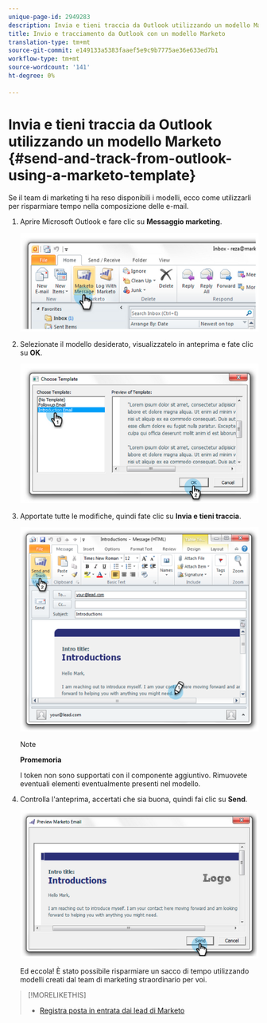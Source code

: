 ```yaml
---
unique-page-id: 2949283
description: Invia e tieni traccia da Outlook utilizzando un modello Marketo - Documenti Marketo - Documentazione prodotto
title: Invio e tracciamento da Outlook con un modello Marketo
translation-type: tm+mt
source-git-commit: e149133a5383faaef5e9c9b7775ae36e633ed7b1
workflow-type: tm+mt
source-wordcount: '141'
ht-degree: 0%

---
```



# Invia e tieni traccia da Outlook utilizzando un modello Marketo {#send-and-track-from-outlook-using-a-marketo-template}

Se il team di marketing ti ha reso disponibili i modelli, ecco come utilizzarli per risparmiare tempo nella composizione delle e-mail.

1. Aprire Microsoft Outlook e fare clic su **Messaggio marketing**.

   ![](assets/image2014-9-23-17-3a8-3a33.png)

1. Selezionate il modello desiderato, visualizzatelo in anteprima e fate clic su **OK**.

   ![](assets/image2014-9-23-17-3a8-3a45.png)

1. Apportate tutte le modifiche, quindi fate clic su **Invia e tieni traccia**.

   ![](assets/image2014-9-23-17-3a8-3a58.png)

   >[!NOTE]
   >
   >**Promemoria**
   >
   >
   >I token non sono supportati con il componente aggiuntivo. Rimuovete eventuali elementi eventualmente presenti nel modello.

1. Controlla l&#39;anteprima, accertati che sia buona, quindi fai clic su **Send**.

   ![](assets/image2014-9-23-17-3a9-3a11.png)

   Ed eccola! È stato possibile risparmiare un sacco di tempo utilizzando modelli creati dal team di marketing straordinario per voi.

>[!MORELIKETHIS]
>
>* [Registra posta in entrata dai lead di Marketo](../../../product-docs/marketo-sales-insight/using-msi/log-inbound-mail-from-your-leads-in-marketo.md)

>



